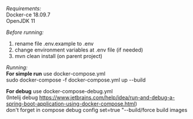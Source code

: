 _Requirements:_  
Docker-ce 18.09.7  
OpenJDK 11

_Before running:_
1) rename file .env.example to .env 
2) change environment variables at .env file (if needed)
3) mvn clean install (on parent project)

_Running:_  
**For simple run** use docker-compose.yml  
sudo docker-compose -f docker-compose.yml up --build

**For debug** use docker-compose-debug.yml  
(Intelij debug https://www.jetbrains.com/help/idea/run-and-debug-a-spring-boot-application-using-docker-compose.html)  
don't forget in compose debug config set=true "--build/force build images

